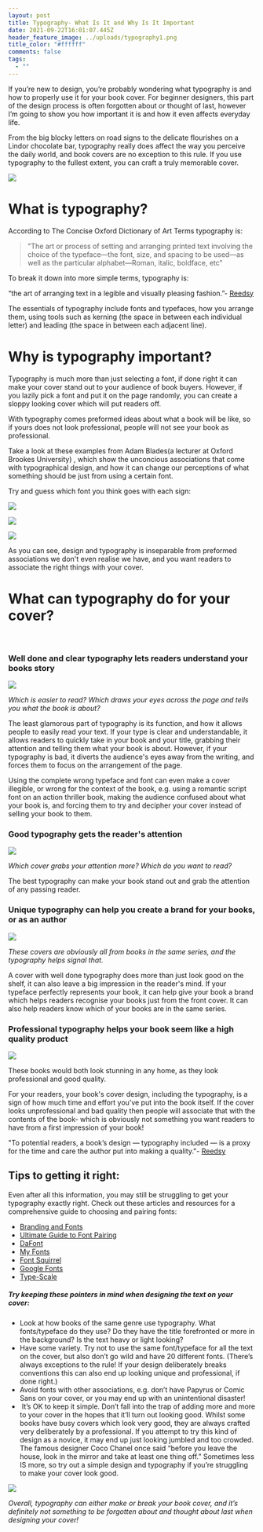 ```yaml
---
layout: post
title: Typography- What Is It and Why Is It Important
date: 2021-09-22T16:01:07.445Z
header_feature_image: ../uploads/typography1.png
title_color: "#ffffff"
comments: false
tags:
  - ""
---
```

<!--StartFragment-->

If you’re new to design, you’re probably wondering what typography is and how to properly use it for your book cover. For beginner designers, this part of the design process is often forgotten about or thought of last, however I’m going to show you how important it is and how it even affects everyday life.

From the big blocky letters on road signs to the delicate flourishes on a Lindor chocolate bar, typography really does affect the way you perceive the daily world, and book covers are no exception to this rule. If you use typography to the fullest extent, you can craft a truly memorable cover.

![](../uploads/typography1.png)

# What is typography?

According to The Concise Oxford Dictionary of Art Terms typography is:

> "The art or process of setting and arranging printed text involving the choice of the typeface—the font, size, and spacing to be used—as well as the particular alphabet—Roman, italic, boldface, etc"

To break it down into more simple terms, typography is:

“the art of arranging text in a legible and visually pleasing fashion.”- [Reedsy](https://blog.reedsy.com/freelancer/what-is-typography/) 

The essentials of typography include fonts and typefaces, how you arrange them, using tools such as kerning (the space in between each individual letter) and leading (the space in between each adjacent line).

# Why is typography important?

Typography is much more than just selecting a font, if done right it can make your cover stand out to your audience of book buyers. However, if you lazily pick a font and put it on the page randomly, you can create a sloppy looking cover which will put readers off.

With typography comes preformed ideas about what a book will be like, so if yours does not look professional, people will not see your book as professional. 

Take a look at these examples from Adam Blades(a lecturer at Oxford Brookes University) , which show the unconcious associations that come with typographical design, and how it can change our perceptions of what something should be just from using a certain font. 

Try and guess which font you think goes with each sign:

![](../uploads/typography-1.gif)

![](../uploads/typography-2.gif)

![](../uploads/typography-3.gif)

As you can see, design and typography is inseparable from preformed associations we don't even realise we have, and you want readers to associate the right things with your cover.

# What can typography do for your cover?

#####  

### Well done and clear typography lets readers understand your books story

![](../uploads/typography2.png)

*Which is easier to read? Which draws your eyes across the page and tells you what the book is about?*

The least glamorous part of typography is its function, and how it allows people to easily read your text. If your type is clear and understandable, it allows readers to quickly take in your book and your title, grabbing their attention and telling them what your book is about. However, if your typography is bad, it diverts the audience's eyes away from the writing, and forces them to focus on the arrangement of the page.

Using the complete wrong typeface and font can even make a cover illegible, or wrong for the context of the book, e.g. using a romantic script font on an action thriller book, making the audience confused about what your book is, and forcing them to try and decipher your cover instead of selling your book to them.

### Good typography gets the reader's attention 

![](../uploads/typography4-2-.png)

*Which cover grabs your attention more? Which do you want to read?*

The best typography can make your book stand out and grab the attention of any passing reader. 

### Unique typography can help you create a brand for your books, or as an author

![](../uploads/typography6.png)

*These covers are obviously all from books in the same series, and the typography helps signal that.*

A cover with well done typography does more than just look good on the shelf, it can also leave a big impression in the reader's mind. If your typeface perfectly represents your book, it can help give your book a brand which helps readers recognise your books just from the front cover. It can also help readers know which of your books are in the same series.

### Professional typography helps your book seem like a high quality product

![](../uploads/typography5.png)

These books would both look stunning in any home, as they look professional and good quality. 

For your readers, your book's cover design, including the typography, is a sign of how much time and effort you’ve put into the book itself. If the cover looks unprofessional and bad quality then people will associate that with the contents of the book- which is obviously not something you want readers to have from a first impression of your book!

"To potential readers, a book’s design — typography included — is a proxy for the time and care the author put into making a quality."- [Reedsy ](https://blog.reedsy.com/freelancer/what-is-typography/)

## Tips to getting it right:

Even after all this information, you may still be struggling to get your typography exactly right. Check out these articles and resources for a comprehensive guide to choosing and pairing fonts: 

* [Branding and Fonts](https://www.canva.com/learn/canva-for-work-brand-fonts/) 
* [Ultimate Guide to Font Pairing](https://www.canva.com/learn/the-ultimate-guide-to-font-pairing/)
* [DaFont](https://www.dafont.com/)
* [My Fonts](https://www.myfonts.com/)
* [Font Squirrel](vhttps://www.fontsquirrel.com/)
* [Google Fonts](https://fonts.google.com/)
* [Type-Scale](https://type-scale.com/)

##### *Try keeping these pointers in mind when designing the text on your cover:*

* Look at how books of the same genre use typography. What fonts/typeface do they use? Do they have the title forefronted or more in the background? Is the text heavy or light looking?
* Have some variety. Try not to use the same font/typeface for all the text on the cover, but also don’t go wild and have 20 different fonts. (There’s always exceptions to the rule! If your design deliberately breaks conventions this can also end up looking unique and professional, if done right.)
* Avoid fonts with other associations, e.g. don’t have Papyrus or Comic Sans on your cover, or you may end up with an unintentional disaster!
*  It’s OK to keep it simple. Don’t fall into the trap of adding more and more to your cover in the hopes that it’ll turn out looking good. Whilst some books have busy covers which look very good, they are always crafted very deliberately by a professional. If you attempt to try this kind of design as a novice, it may end up just looking jumbled and too crowded. The famous designer Coco Chanel once said “before you leave the house, look in the mirror and take at least one thing off.” Sometimes less IS more, so try out a simple design and typography if you’re struggling to make your cover look good. 

![](../uploads/typography7.png)

*Overall, typography can either make or break your book cover, and it’s definitely not something to be forgotten about and thought about last when designing your cover!*

<!--EndFragment-->